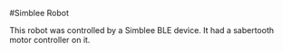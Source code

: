 #Simblee Robot 

This robot was controlled by a Simblee BLE device. It had a sabertooth motor controller on it. 
